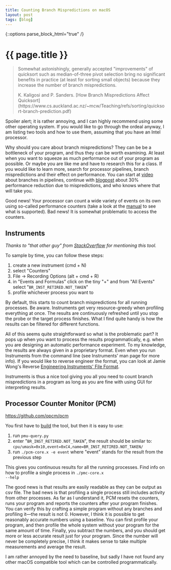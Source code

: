 ```yaml
---
title: Counting Branch Mispredictions on macOS
layout: post
tags: [blog]
---
```

{::options parse_block_html="true" /}

# {{ page.title }}

<div class="epigraph">

> Somewhat astonishingly, generally accepted "improvements" of quicksort such as median-of-three pivot selection bring no significant benefits in practice (at least for sorting small objects) because they increase the number of branch mispredictions.
>
> <p class="footer">K. Kaligosi and P. Sanders. [How Branch Mispredictions Affect Quicksort](https://www.cs.auckland.ac.nz/~mcw/Teaching/refs/sorting/quicksort-branch-prediction.pdf)</p>

</div>

Spoiler alert; it is rather annoying, and I can highly recommend using some other operating system.
If you would like to go through the ordeal anyway, I am listing two tools and how to use them, assuming that you have an Intel processor.

Why should you care about branch mispredictions?
They can be be a bottleneck of your program, and thus they can be worth examining.
At least when you want to squeeze as much performance out of your program as possible.
Or maybe you are like me and have to research this for a class.
If you would like to learn more, search for processor pipelines, branch mispredictions and their effect on performance.
You can start at [video](https://www.youtube.com/watch?v=ckQAlp7WeHo) about branches in pipelines, continue with [blogpost](https://kristerw.blogspot.com/2017/02/branch-prediction.html) about 30% performance reduction due to mispredictions, and who knows where that will take you.

Good news!
Your processor can count a wide variety of events on its own using so-called performance counters (take a look at the [manual](https://download.01.org/perfmon/index/) to see what is supported).
Bad news!
It is somewhat problematic to access the counters.

## Instruments

_Thanks to "that other guy" from [StackOverflow](https://stackoverflow.com/questions/33936834/can-i-measure-branch-prediction-failures-on-modern-intel-mac-os-x) for mentioning this tool._

To sample by time, you can follow these steps:

1. create a new instrument (cmd + N)
2. select "Counters"
2. File -> Recording Options (alt + cmd + R)
3. in "Events and Formulas" click on the tiny "+" and from "All Events" select "<code>BR_INST_RETIRED.NOT_TAKEN</code>"
4. profile whichever process you want to

By default, this starts to count branch mispredictions for all running processes.
Be aware.
Instruments get very resource-greedy when profiling everything at once.
The results are continuously refreshed until you stop the probe or the target process finishes. 
What I find quite handy is how the results can be filtered for different functions.

All of this seems quite straightforward so what is the problematic part? 
It pops up when you want to process the results programmatically, e.g. when you are designing an automatic performance experiment. 
To my knowledge, the results are always given in a proprietary format. 
Even when you run Instruments from the command line (see Instruments' man page for more info). 
If you would like to reverse engineer the format, you can look at Jamie Wong's Reverse [Engineering Instruments' File Format](http://jamie-wong.com/post/reverse-engineering-instruments-file-format/).

Instruments is thus a nice tool giving you all you need to count branch mispredictions in a program as long as you are fine with using GUI for interpreting results.

## Processor Counter Monitor (PCM)
<https://github.com/opcm/pcm>

You first have to [build](https://github.com/opcm/pcm#building-the-pcm-tools) the tool, but then it is easy to use:

1. run <code>pmu-query.py</code>
2. enter "<code>BR_INST_RETIRED.NOT_TAKEN</code>", the result should be similar to: <code>cpu/umask=0x10,event=0xC4,name=BR_INST_RETIRED.NOT_TAKEN/</code>
3. run <code>./pcm-core.x -e event</code> where "event" stands for the result from the previous step

This gives you continuous results for all the running processes.
Find info on how to profile a single process in <code>./pmc-core.x --help</code>

The good news is that results are easily readable as they can be output as csv file.
The bad news is that profiling a single process still includes activity from other processes.
As far as I understand it, PCM resets the counters, runs your program and reports the counters after your program finishes. 
You can verify this by crafting a simple program without any branches and profiling it&mdash;the result is not 0.
However, I think it is possible to get reasonably accurate numbers using a baseline.
You can first profile your program, and then profile the whole system without your program for the same amount of time.
Finally, you subtract the numbers, and you should get more or less accurate result just for your program.
Since the number will never be completely precise, I think it makes sense to take multiple measurements and average the result.

I am rather annoyed by the need to baseline, but sadly I have not found any other macOS compatible tool which can be controlled programmatically.

